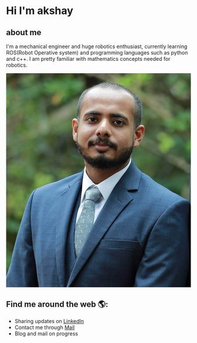 # Hi I'm akshay
## **about me**
I'm a mechanical engineer and huge robotics enthusiast, currently learning ROS(Robot Operative system) and programming languages such as python and c++. I am pretty familiar with mathematics concepts needed for robotics.


![photo](https://github.com/akshayphilip/akshayphilip/blob/main/images/A29I8446_2.jpg?raw=true)


## Find me around the web 🌎:
* Sharing updates on [LinkedIn](https://www.linkedin.com/in/akshayphilip/)
* Contact me through [Mail](akshayphilip@gmail.com)
* Blog and mail on progress